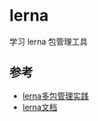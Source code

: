# lerna
学习 lerna 包管理工具

## 参考
- [lerna多包管理实践](https://juejin.cn/post/6844904194999058440)
- [lerna文档](https://github.com/lerna/lerna#readme)
